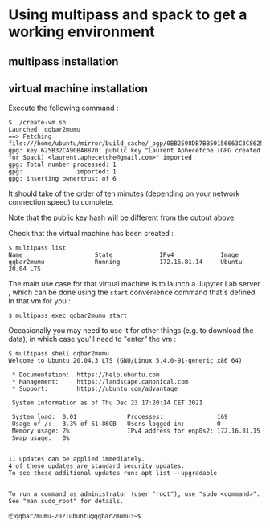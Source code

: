 # Using multipass and spack to get a working environment

## multipass installation

## virtual machine installation

Execute the following command :

```shell
$ ./create-vm.sh
Launched: qqbar2mumu
==> Fetching file:///home/ubuntu/mirror/build_cache/_pgp/0BB2598DB7BB50156663C3C8625B32CA90BA8870.pub
gpg: key 625B32CA90BA8870: public key "Laurent Aphecetche (GPG created for Spack) <laurent.aphecetche@gmail.com>" imported
gpg: Total number processed: 1
gpg:               imported: 1
gpg: inserting ownertrust of 6
```

It should take of the order of ten minutes (depending on your network connection speed) to complete.

Note that the public key hash will be different from the output above.

Check that the virtual machine has been created :

```shell
$ multipass list
Name                    State             IPv4             Image
qqbar2mumu              Running           172.16.81.14     Ubuntu 20.04 LTS
```

The main use case for that virtual machine is to launch a Jupyter Lab server ,
which can be done using the `start` convenience command that's defined in that
vm for you :

```shell
$ multipass exec qqbar2mumu start
```

Occasionally you may need to use it for other things (e.g. to download the
 data), in which case you'll need to "enter" the vm :

```shell
$ multipass shell qqbar2mumu
Welcome to Ubuntu 20.04.3 LTS (GNU/Linux 5.4.0-91-generic x86_64)

 * Documentation:  https://help.ubuntu.com
 * Management:     https://landscape.canonical.com
 * Support:        https://ubuntu.com/advantage

 System information as of Thu Dec 23 17:20:14 CET 2021

 System load:  0.01              Processes:               169
 Usage of /:   3.3% of 61.86GB   Users logged in:         0
 Memory usage: 2%                IPv4 address for enp0s2: 172.16.81.15
 Swap usage:   0%


11 updates can be applied immediately.
4 of these updates are standard security updates.
To see these additional updates run: apt list --upgradable


To run a command as administrator (user "root"), use "sudo <command>".
See "man sudo_root" for details.

📦qqbar2mumu-2021ubuntu@qqbar2mumu:~$
```

